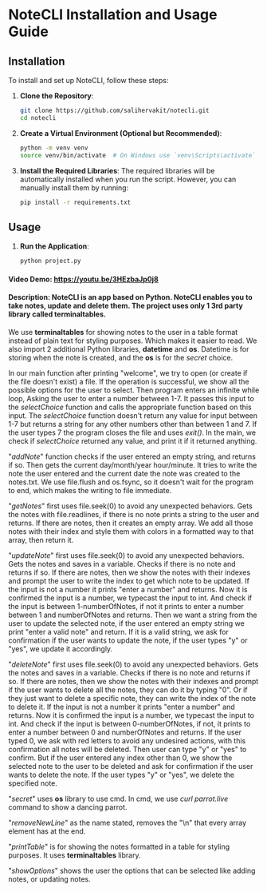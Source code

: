 # NoteCLI Installation and Usage Guide

## Installation
To install and set up NoteCLI, follow these steps:

1. **Clone the Repository**:
    ```bash 
    git clone https://github.com/salihervakit/notecli.git
    cd notecli
    ```

2. **Create a Virtual Environment (Optional but Recommended)**:
    ```bash
    python -m venv venv
    source venv/bin/activate  # On Windows use `venv\Scripts\activate`
    ```

3. **Install the Required Libraries**:
    The required libraries will be automatically installed when you run the script. However, you can manually install them by running:
    ```bash
    pip install -r requirements.txt
    ```

## Usage

1. **Run the Application**:
    ```bash
    python project.py
    ```


#### Video Demo: <https://youtu.be/3HEzbaJp0j8>
#### Description: NoteCLI is an app based on Python. NoteCLI enables you to take notes, update and delete them. The project uses only 1 3rd party library called **terminaltables**.

We use **terminaltables** for showing notes to the user in a table format instead of plain text for styling purposes. Which makes it easier to read. We also import 2 additional Python libraries, **datetime** and **os**. Datetime is for storing when the note is created, and the **os** is for the *secret* choice.

In our main function after printing "welcome", we try to open (or create if the file doesn't exist) a file. If the operation is successful, we show all the possible options for the user to select. Then program enters an infinite while loop, Asking the user to enter a number between 1-7. It passes this input to the *selectChoice* function and calls the appropriate function based on this input. The *selectChoice* function doesn't return any value for input between 1-7 but returns a string for any other numbers other than between 1 and 7. If the user types 7 the program closes the file and uses *exit()*. In the main, we check if *selectChoice* returned any value, and print it if it returned anything.

"*addNote*" function checks if the user entered an empty string, and returns if so. Then gets the current day/month/year hour/minute. It tries to write the note the user entered and the current date the note was created to the notes.txt. We use file.flush and os.fsync, so it doesn't wait for the program to end, which makes the writing to file immediate.

"*getNotes*" first uses file.seek(0) to avoid any unexpected behaviors. Gets the notes with file.readlines, if there is no note prints a string to the user and returns. If there are notes, then it creates an empty array. We add all those notes with their index and style them with colors in a formatted way to that array, then return it.

"*updateNote*" first uses file.seek(0) to avoid any unexpected behaviors. Gets the notes and saves in a variable. Checks if there is no note and returns if so. If there are notes, then we show the notes with their indexes and prompt the user to write the index to get which note to be updated. If the input is not a number it prints "enter a number" and returns. Now it is confirmed the input is a number, we typecast the input to int. And check if the input is between 1-numberOfNotes, if not it prints to enter a number between 1 and numberOfNotes and returns. Then we want a string from the user to update the selected note, if the user entered an empty string we print "enter a valid note" and return. If it is a valid string, we ask for confirmation if the user wants to update the note, if the user types "y" or "yes", we update it accordingly.

"*deleteNote*" first uses file.seek(0) to avoid any unexpected behaviors. Gets the notes and saves in a variable. Checks if there is no note and returns if so. If there are notes, then we show the notes with their indexes and prompt if the user wants to delete all the notes, they can do it by typing "0". Or if they just want to delete a specific note, they can write the index of the note to delete it. If the input is not a number it prints "enter a number" and returns. Now it is confirmed the input is a number, we typecast the input to int. And check if the input is between 0-numberOfNotes, if not, it prints to enter a number between 0 and numberOfNotes and returns. If the user typed 0, we ask with red letters to avoid any undesired actions, with this confirmation all notes will be deleted. Then user can type "y" or "yes" to confirm. But if the user entered any index other than 0, we show the selected note to the user to be deleted and ask for confirmation if the user wants to delete the note. If the user types "y" or "yes", we delete the specified note.

"*secret*" uses **os** library to use cmd. In cmd, we use *curl parrot.live* command to show a dancing parrot.

"*removeNewLine*" as the name stated, removes the "\n" that every array element has at the end.

"*printTable*" is for showing the notes formatted in a table for styling purposes. It uses **terminaltables** library.

"*showOptions*" shows the user the options that can be selected like adding notes, or updating notes.